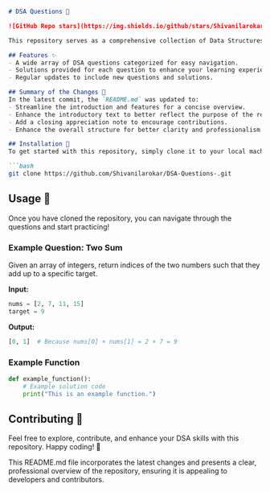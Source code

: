 ```markdown
# DSA Questions 📖

![GitHub Repo stars](https://img.shields.io/github/stars/Shivanilarokar/DSA-Questions-?style=social) ![GitHub forks](https://img.shields.io/github/forks/Shivanilarokar/DSA-Questions-?style=social)

This repository serves as a comprehensive collection of Data Structures and Algorithms (DSA) questions and solutions to help you practice and improve your coding skills.

## Features ✨
- A wide array of DSA questions categorized for easy navigation.
- Solutions provided for each question to enhance your learning experience.
- Regular updates to include new questions and solutions.

## Summary of the Changes 🔄
In the latest commit, the `README.md` was updated to:
- Streamline the introduction and features for a concise overview.
- Enhance the introductory text to better reflect the purpose of the repository.
- Add a closing appreciation note to encourage contributions.
- Enhance the overall structure for better clarity and professionalism.

## Installation 🚀
To get started with this repository, simply clone it to your local machine using:

```bash
git clone https://github.com/Shivanilarokar/DSA-Questions-.git
```

## Usage 📖
Once you have cloned the repository, you can navigate through the questions and start practicing!

### Example Question: Two Sum
Given an array of integers, return indices of the two numbers such that they add up to a specific target.

**Input:**
```python
nums = [2, 7, 11, 15]
target = 9
```

**Output:**
```python
[0, 1]  # Because nums[0] + nums[1] = 2 + 7 = 9
```

### Example Function
```python
def example_function():
    # Example solution code
    print("This is an example function.")
```

## Contributing 🤝
Feel free to explore, contribute, and enhance your DSA skills with this repository. Happy coding! 🎉

This README.md file incorporates the latest changes and presents a clear, professional overview of the repository, ensuring it is appealing to developers and contributors.
```